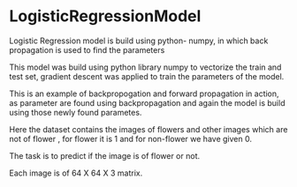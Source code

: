 # LogisticRegressionModel
Logistic Regression model is build using python- numpy, in which back propagation is used to find the parameters 

This model was build using python library numpy to vectorize the train and test set, gradient descent was applied to train the parameters of the model.

This is an example of backpropogation and forward propagation in action, as parameter are found using backpropagation and again the model is build using those newly found parametes. 

Here the dataset contains the images of flowers and other images which are not of flower , for flower it is 1 and for non-flower we have given 0.

The task is to predict if the image is of flower or not. 

Each image is of 64 X 64 X 3 matrix.
